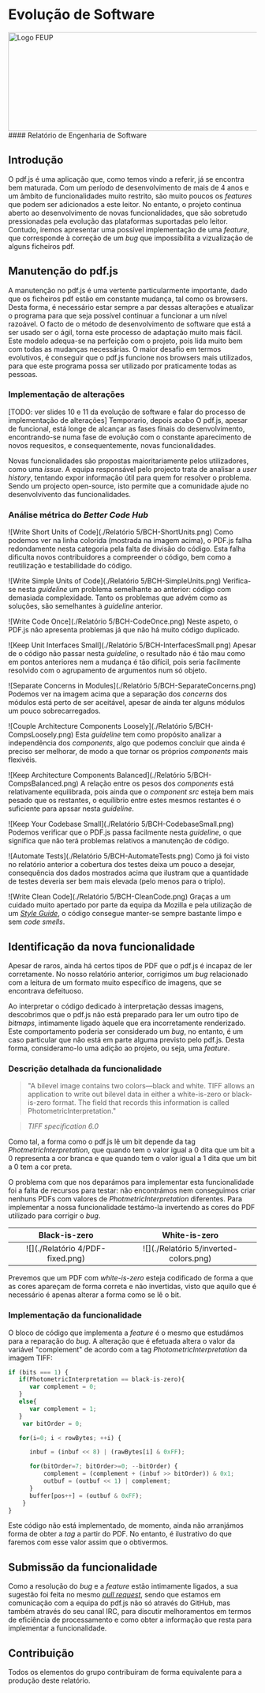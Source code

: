# Evolução de Software
<img src="http://www.junifeup.pt/wp-content/uploads/2016/01/feup.png" alt="Logo FEUP" width = "600" height ="200"/>
#### Relatório de Engenharia de Software

## Introdução

O pdf.js é uma aplicação que, como temos vindo a referir, já se encontra bem maturada. Com um período de desenvolvimento de mais de 4 anos e um âmbito de funcionalidades muito restrito, são muito poucos os *features* que podem ser adicionados a este leitor. No entanto, o projeto continua aberto ao desenvolvimento de novas funcionalidades, que são sobretudo pressionadas pela evolução das plataformas suportadas pelo leitor. Contudo, iremos apresentar uma possível implementação de uma *feature*, que corresponde à correção de um *bug* que impossibilita a vizualização de alguns ficheiros pdf.

## Manutenção do pdf.js

A manutenção no pdf.js é uma vertente particularmente importante, dado que os ficheiros pdf estão em constante mudança, tal como os browsers. Desta forma, é necessário estar sempre a par dessas alterações e atualizar o programa para que seja possível continuar a funcionar a um nível razoável.
O facto de o método de desenvolvimento de software que está a ser usado ser o ágil, torna este processo de adaptação muito mais fácil. Este modelo adequa-se na perfeição com o projeto, pois lida muito bem com todas as mudanças necessárias.
O maior desafio em termos evolutivos, é conseguir que o pdf.js funcione nos browsers mais utilizados, para que este programa possa ser utilizado por praticamente todas as pessoas.
### Implementação de alterações

[TODO: ver slides 10 e 11 da evolução de software e falar do processo de implementação de alterações] Temporario, depois acabo
O pdf.js, apesar de funcional, está longe de alcançar as fases finais do desenvolvimento, encontrando-se numa fase de evolução com o constante aparecimento de novos requesitos, e consequentemente, novas funcionalidades.

Novas funcionalidades são propostas maioritariamente pelos utilizadores, como uma *issue*. A equipa responsável pelo projecto trata de analisar a *user history*, tentando expor informação útil para quem for resolver o problema. Sendo um projecto open-source, isto permite que a comunidade ajude no desenvolvivento das funcionalidades.


### Análise métrica do *Better Code Hub*

![Write Short Units of Code](./Relatório 5/BCH-ShortUnits.png)
Como podemos ver na linha colorida (mostrada na imagem acima), o PDF.js falha redondamente nesta categoria pela falta de divisão do código. Esta falha dificulta novos contribuidores a compreender o código, bem como a reutilização e testabilidade do código.


![Write Simple Units of Code](./Relatório 5/BCH-SimpleUnits.png)
Verifica-se nesta *guideline* um problema semelhante ao anterior: código com demasiada complexidade. Tanto os problemas que advém como as soluções, são semelhantes à *guideline* anterior.


![Write Code Once](./Relatório 5/BCH-CodeOnce.png)
Neste aspeto, o PDF.js não apresenta problemas já que não há muito código duplicado.


![Keep Unit Interfaces Small](./Relatório 5/BCH-InterfacesSmall.png)
Apesar de o código não passar nesta *guideline*, o resultado não é tão mau como em pontos anteriores nem a mudança é tão difícil, pois seria facilmente resolvido com o agrupamento de argumentos num só objeto.


![Separate Concerns in Modules](./Relatório 5/BCH-SeparateConcerns.png)
Podemos ver na imagem acima que a separação dos *concerns* dos módulos está perto de ser aceitável, apesar de ainda ter alguns módulos um pouco sobrecarregados.


![Couple Architecture Components Loosely](./Relatório 5/BCH-CompsLoosely.png)
Esta *guideline* tem como propósito analizar a independência dos *components*, algo que podemos concluir que ainda é preciso ser melhorar, de modo a que tornar os próprios *components* mais flexivéis.


![Keep Architecture Components Balanced](./Relatório 5/BCH-CompsBalanced.png)
A relação entre os pesos dos *components* está relativamente equilibrada, pois ainda que o *component* *src* esteja bem mais pesado que os restantes, o equílibrio entre estes mesmos restantes é o suficiente para apssar nesta *guideline*.


![Keep Your Codebase Small](./Relatório 5/BCH-CodebaseSmall.png)
Podemos verificar que o PDF.js passa facilmente nesta *guideline*, o que significa que não terá problemas relativos a manutenção de código.


![Automate Tests](./Relatório 5/BCH-AutomateTests.png)
Como já foi visto no relatório anterior a cobertura dos testes deixa um pouco a desejar, consequência dos dados mostrados acima que ilustram que a quantidade de testes deveria ser bem mais elevada (pelo menos para o triplo).


![Write Clean Code](./Relatório 5/BCH-CleanCode.png)
Graças a um cuidado muito apertado por parte da equipa da Mozilla e pela utilização de um [*Style Guide*](https://github.com/mozilla/pdf.js/wiki/Style-Guide), o código consegue manter-se sempre bastante limpo e sem *code smells*.



## Identificação da nova funcionalidade

Apesar de raros, ainda há certos tipos de PDF que o pdf.js é incapaz de ler corretamente. No nosso relatório anterior, corrigimos um *bug* relacionado com a leitura de um formato muito específico de imagens, que se encontrava defeituoso. 

Ao interpretar o código dedicado à interpretação dessas imagens, descobrimos que o pdf.js não está preparado para ler um outro tipo de *bitmaps*, intimamente ligado àquele que era incorretamente renderizado. Este comportamento poderia ser considerado um *bug*, no entanto, é um caso particular que não está em parte alguma previsto pelo pdf.js. Desta forma, consideramo-lo uma adição ao projeto, ou seja, uma *feature*.

### Descrição detalhada da funcionalidade

> "A bilevel image contains two colors—black and white. TIFF allows an application to write out bilevel data in either a white-is-zero or black-is-zero format. The field that records this information is called PhotometricInterpretation."

> *TIFF specification 6.0*

Como tal, a forma como o pdf.js lê um bit depende da tag *PhotmetricInterpretation*, que quando tem o valor igual a 0 dita que um bit a 0 representa a cor branca e que quando tem o valor igual a 1 dita que um bit a 0 tem a cor preta.

O problema com que nos deparámos para implementar esta funcionalidade foi a falta de recursos para testar: não encontrámos nem conseguimos criar nenhuns PDFs com valores de *PhotmetricInterpretation* diferentes. Para implementar a nossa funcionalidade testámo-la invertendo as cores do PDF utilizado para corrigir o *bug*.

Black-is-zero           |  White-is-zero
:-------------------------:|:-------------------------:
![](./Relatório 4/PDF-fixed.png)  |  ![](./Relatório 5/inverted-colors.png)

Prevemos que um PDF com *white-is-zero* esteja codificado de forma a que as cores apareçam de forma correta e não invertidas, visto que aquilo que é necessário é apenas alterar a forma como se lê o bit.

### Implementação da funcionalidade

O bloco de código que implementa a *feature* é o mesmo que estudámos para a reparação do *bug*. A alteração que é efetuada altera o valor da variável "complement" de acordo com a tag *PhotometricInterpretation* da imagem TIFF:

```javascript
if (bits === 1) {
   if(PhotometricInterpretation == black-is-zero){
      var complement = 0;
   }
   else{
      var complement = 1;
   }
    var bitOrder = 0;

   for(i=0; i < rowBytes; ++i) {

      inbuf = (inbuf << 8) | (rawBytes[i] & 0xFF);

      for(bitOrder=7; bitOrder>=0; --bitOrder) {
          complement = (complement + (inbuf >> bitOrder)) & 0x1;
          outbuf = (outbuf << 1) | complement;
      }
      buffer[pos++] = (outbuf & 0xFF);
    }
}
```

Este código não está implementado, de momento, ainda não arranjámos forma de obter a *tag* a partir do PDF. No entanto, é ilustrativo do que faremos com esse valor assim que o obtivermos.

## Submissão da funcionalidade

Como a resolução do *bug* e a *feature* estão intimamente ligados, a sua sugestão foi feita no mesmo [*pull request*](https://github.com/mozilla/pdf.js/pull/7869), sendo que estamos em comunicação com a equipa do pdf.js não só através do GitHub, mas também através do seu canal IRC, para discutir melhoramentos em termos de eficiência de processamento e como obter a informação que resta para implementar a funcionalidade.

## Contribuição

Todos os elementos do grupo contribuíram de forma equivalente para a produção deste relatório.

